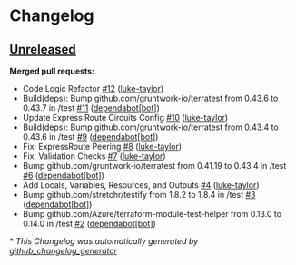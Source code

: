 # Changelog

## [Unreleased](https://github.com/luke-taylor/terraform-azurerm-alz-vgw/tree/HEAD)

**Merged pull requests:**

- Code Logic Refactor [\#12](https://github.com/luke-taylor/terraform-azurerm-alz-vgw/pull/12) ([luke-taylor](https://github.com/luke-taylor))
- Build\(deps\): Bump github.com/gruntwork-io/terratest from 0.43.6 to 0.43.7 in /test [\#11](https://github.com/luke-taylor/terraform-azurerm-alz-vgw/pull/11) ([dependabot[bot]](https://github.com/apps/dependabot))
- Update Express Route Circuits Config [\#10](https://github.com/luke-taylor/terraform-azurerm-alz-vgw/pull/10) ([luke-taylor](https://github.com/luke-taylor))
- Build\(deps\): Bump github.com/gruntwork-io/terratest from 0.43.4 to 0.43.6 in /test [\#9](https://github.com/luke-taylor/terraform-azurerm-alz-vgw/pull/9) ([dependabot[bot]](https://github.com/apps/dependabot))
- Fix: ExpressRoute Peering [\#8](https://github.com/luke-taylor/terraform-azurerm-alz-vgw/pull/8) ([luke-taylor](https://github.com/luke-taylor))
- Fix: Validation Checks [\#7](https://github.com/luke-taylor/terraform-azurerm-alz-vgw/pull/7) ([luke-taylor](https://github.com/luke-taylor))
- Bump github.com/gruntwork-io/terratest from 0.41.19 to 0.43.4 in /test [\#6](https://github.com/luke-taylor/terraform-azurerm-alz-vgw/pull/6) ([dependabot[bot]](https://github.com/apps/dependabot))
- Add Locals, Variables, Resources, and Outputs [\#4](https://github.com/luke-taylor/terraform-azurerm-alz-vgw/pull/4) ([luke-taylor](https://github.com/luke-taylor))
- Bump github.com/stretchr/testify from 1.8.2 to 1.8.4 in /test [\#3](https://github.com/luke-taylor/terraform-azurerm-alz-vgw/pull/3) ([dependabot[bot]](https://github.com/apps/dependabot))
- Bump github.com/Azure/terraform-module-test-helper from 0.13.0 to 0.14.0 in /test [\#2](https://github.com/luke-taylor/terraform-azurerm-alz-vgw/pull/2) ([dependabot[bot]](https://github.com/apps/dependabot))



\* *This Changelog was automatically generated by [github_changelog_generator](https://github.com/github-changelog-generator/github-changelog-generator)*

